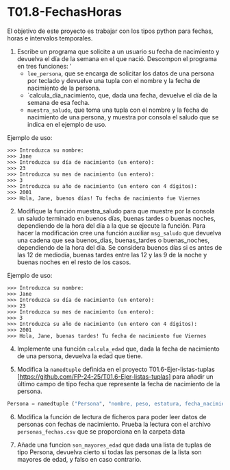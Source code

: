 # T01.8-FechasHoras
El objetivo de este proyecto es trabajar con los tipos python para fechas, horas e intervalos temporales.

1. Escribe un programa que solicite a un usuario su fecha de nacimiento y devuelva el día de la semana en el que nació. Descompon el programa en tres funciones: '
   * `lee_persona`, que se encarga de solicitar los datos de una persona por teclado y devuelve una tupla con el nombre y la fecha de nacimiento de la persona.
   * `calcula_dia_nacimiento, que, dada una fecha, devuelve el día de la semana de esa fecha.
   * `muestra_saludo`, que toma una tupla con el nombre y la fecha de nacimiento de una persona, y muestra por consola el saludo que se indica en el ejemplo de uso. 

Ejemplo de uso:
```
>>> Introduzca su nombre:
>>> Jane
>>> Introduzca su día de nacimiento (un entero):
>>> 23
>>> Introduzca su mes de nacimiento (un entero):
>>> 3
>>> Introduzca su año de nacimiento (un entero con 4 dígitos):
>>> 2001
>>> Hola, Jane, buenos días! Tu fecha de nacimiento fue Viernes
```
2. Modifique la función muestra_saludo para que muestre por la consola un saludo terminado en buenos días, buenas tardes o buenas noches, dependiendo de la hora del día a la que se ejecute la función. Para hacer la modificación cree una función auxiliar `msg_saludo` que devuelva una cadena que sea buenos_dias, buenas_tardes o buenas_noches, dependiendo de la hora del día. Se considera buenos días si es antes de las 12 de mediodía, buenas tardes entre las 12 y las 9 de la noche y buenas noches en el resto de los casos.
 
Ejemplo de uso:
```
>>> Introduzca su nombre:
>>> Jane
>>> Introduzca su día de nacimiento (un entero):
>>> 23
>>> Introduzca su mes de nacimiento (un entero):
>>> 3
>>> Introduzca su año de nacimiento (un entero con 4 dígitos):
>>> 2001
>>> Hola, Jane, buenas tardes! Tu fecha de nacimiento fue Viernes
```
4. Implemente una función `calcula_edad` que, dada la fecha de nacimiento de una persona, devuelva la edad que tiene.

5. Modifica la `namedtuple` definida en el proyecto T01.6-Ejer-listas-tuplas [https://github.com/FP-24-25/T01.6-Ejer-listas-tuplas]  para añadir un último campo de tipo fecha que represente la fecha de nacimiento de la persona.

```python
Persona = namedtuple ("Persona", "nombre, peso, estatura, fecha_nacimiento")
```
6. Modifica la función de lectura de ficheros para poder leer datos de personas con fechas de nacimiento. Prueba la lectura con el archivo `personas_fechas.csv` que se proporciona en la carpeta data

7. Añade una funcion `son_mayores_edad` que dada una lista de tuplas de tipo Persona, devuelva cierto si todas las personas de la lista son mayores de edad, y falso en caso contrario.


